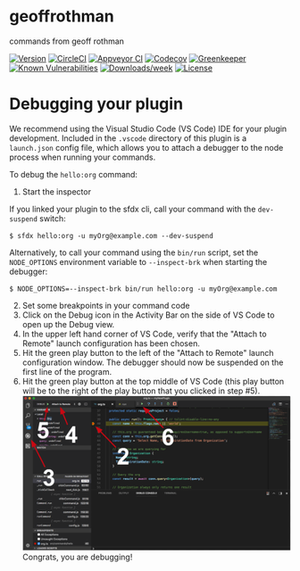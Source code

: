 geoffrothman
============

commands from geoff rothman

[![Version](https://img.shields.io/npm/v/geoffrothman.svg)](https://npmjs.org/package/geoffrothman)
[![CircleCI](https://circleci.com/gh/geoffrothman/sfdx/tree/master.svg?style=shield)](https://circleci.com/gh/geoffrothman/sfdx/tree/master)
[![Appveyor CI](https://ci.appveyor.com/api/projects/status/github/geoffrothman/sfdx?branch=master&svg=true)](https://ci.appveyor.com/project/heroku/sfdx/branch/master)
[![Codecov](https://codecov.io/gh/geoffrothman/sfdx/branch/master/graph/badge.svg)](https://codecov.io/gh/geoffrothman/sfdx)
[![Greenkeeper](https://badges.greenkeeper.io/geoffrothman/sfdx.svg)](https://greenkeeper.io/)
[![Known Vulnerabilities](https://snyk.io/test/github/geoffrothman/sfdx/badge.svg)](https://snyk.io/test/github/geoffrothman/sfdx)
[![Downloads/week](https://img.shields.io/npm/dw/geoffrothman.svg)](https://npmjs.org/package/geoffrothman)
[![License](https://img.shields.io/npm/l/geoffrothman.svg)](https://github.com/geoffrothman/sfdx/blob/master/package.json)

<!-- toc -->
<!-- install -->
<!-- usage -->
<!-- commands -->
<!-- debugging-your-plugin -->
# Debugging your plugin
We recommend using the Visual Studio Code (VS Code) IDE for your plugin development. Included in the `.vscode` directory of this plugin is a `launch.json` config file, which allows you to attach a debugger to the node process when running your commands.

To debug the `hello:org` command: 
1. Start the inspector
  
If you linked your plugin to the sfdx cli, call your command with the `dev-suspend` switch: 
```sh-session
$ sfdx hello:org -u myOrg@example.com --dev-suspend
```
  
Alternatively, to call your command using the `bin/run` script, set the `NODE_OPTIONS` environment variable to `--inspect-brk` when starting the debugger:
```sh-session
$ NODE_OPTIONS=--inspect-brk bin/run hello:org -u myOrg@example.com
```

2. Set some breakpoints in your command code
3. Click on the Debug icon in the Activity Bar on the side of VS Code to open up the Debug view.
4. In the upper left hand corner of VS Code, verify that the "Attach to Remote" launch configuration has been chosen.
5. Hit the green play button to the left of the "Attach to Remote" launch configuration window. The debugger should now be suspended on the first line of the program. 
6. Hit the green play button at the top middle of VS Code (this play button will be to the right of the play button that you clicked in step #5).
<br><img src=".images/vscodeScreenshot.png" width="480" height="278"><br>
Congrats, you are debugging!
